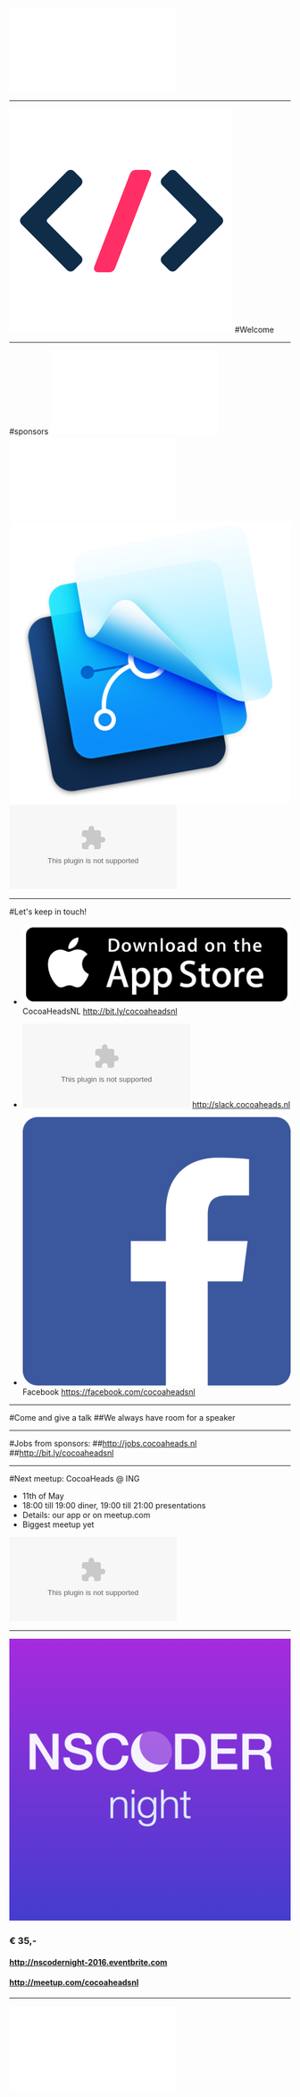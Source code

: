 ![fit](../../Logos/CocoaHeadsNL.pdf)

---
![inline fit](../../Logos/noodlewerk.png)
#Welcome

---

#sponsors
![inline fit](../../Logos/egeniq.pdf) ![inline fit](../../Logos/xebia.pdf)
![inline fit](../../Logos/framerstudio.png) ![inline fit ](../../Logos/ING_Logo_RGB_A6.eps)

---

#Let's keep in touch!

- ![inline](../../Logos/appstore.png) CocoaHeadsNL
http://bit.ly/cocoaheadsnl

- ![inline](../../Logos/slack_cmyk.eps)
http://slack.cocoaheads.nl

- ![inline](../../Logos/Facebook_logo.png) Facebook
https://facebook.com/cocoaheadsnl

---

#Come and give a talk
##We always have room for a speaker

---

#Jobs from sponsors:
##http://jobs.cocoaheads.nl
##http://bit.ly/cocoaheadsnl

---

#Next meetup: CocoaHeads @ ING
- 11th of May
- 18:00 till 19:00 diner, 19:00 till 21:00 presentations
- Details: our app or on meetup.com
- Biggest meetup yet

![inline fit](../../Logos/ING_Logo_RGB_A6.eps)

---

![inline fit](../../Logos/nscodernight1024.png)

### € 35,-
#### http://nscodernight-2016.eventbrite.com
#### http://meetup.com/cocoaheadsnl

---

![fit](../../Logos/CocoaHeadsNL.pdf)
